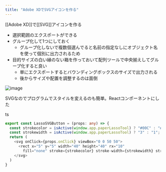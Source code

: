 ```yaml
---
title: "Adobe XDでSVGアイコンを作る"
---
```


[[Adobe XD]]で[[SVG]]アイコンを作る
- 選択範囲のエクスポートができる
- グループ化して1つにしておく
    - グループ化しないで複数個選んでると名前の指定なしにオブジェクト名を使って個別に出力されるため
- 目的サイズの白い縁のない箱を作っておいて配列ツールで中央揃えしてグループ化すると良い
    - 単にエクスポートするとバウンディングボックスのサイズで出力される
    - 後からサイズや配置を調整するのは面倒

![image](https://gyazo.com/a16b20bf64b060534600631a7621ac17/thumb/1000)

SVGなのでプログラムでスタイルを変えるのも簡単。Reactコンポーネントにした

ts

```typescript
export const LassoSVGButton = (props: any) => {
  const strokecolor = isActive(window.app.paperLassoTool) ? "#00C" : "#777";
  const strokewidth = isActive(window.app.paperLassoTool) ? "3" : "1";
  return (
    <svg onClick={props.onClick} viewBox="0 0 50 50">
      <rect x="5" y="5" width="40" height="40" rx="10"
        fill="none" stroke={strokecolor} stroke-width={strokewidth} stroke-dasharray="5 2"/>
    </svg>
  )
}
```



